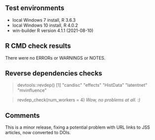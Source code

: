 ## Test environments
* local Windows 7 install, R 3.6.3
* local Windows 10 install, R 4.0.2
* win-builder R version 4.1.1 (2021-08-10)

## R CMD check results
There were no ERRORs or WARNINGS or NOTES.

## Reverse dependencies checks

> devtools::revdep()
[1] "candisc"     "effects"     "HistData"    "latentnet"   "mvinfluence"

> revdep_check(num_workers = 4)
*Wow, no problems at all. :)*

## Comments
This is a minor release, fixing a potential problem with URL links to JSS articles, now converted to DOIs.




